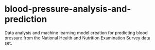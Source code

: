 # blood-pressure-analysis-and-prediction
Data analysis and machine learning model creation for predicting blood pressure from the National Health and Nutrition Examination Survey data set.

